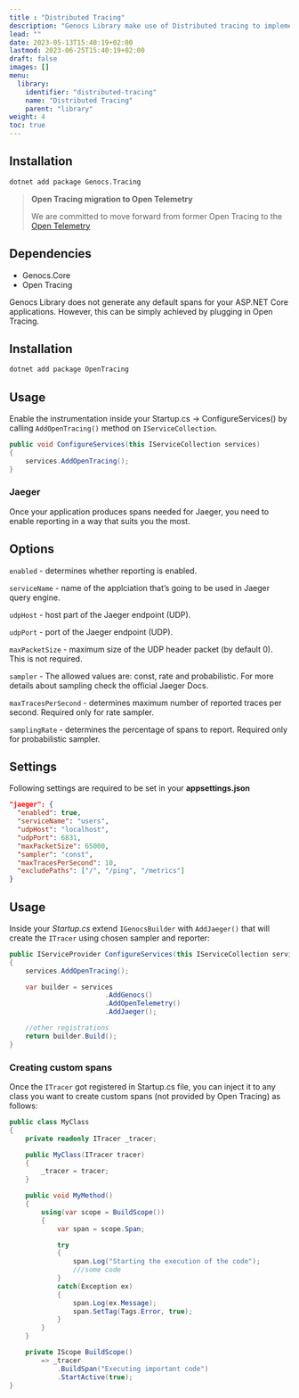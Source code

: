 ```yaml
---
title : "Distributed Tracing"
description: "Genocs Library make use of Distributed tracing to implement cross service tracing!"
lead: ""
date: 2023-05-13T15:40:19+02:00
lastmod: 2023-06-25T15:40:19+02:00
draft: false
images: []
menu:
  library:
    identifier: "distributed-tracing"
    name: "Distributed Tracing"
    parent: "library"
weight: 4
toc: true
---
```



## Installation

``` bash
dotnet add package Genocs.Tracing
```

> **Open Tracing migration to Open Telemetry**
>
> We are committed to move forward from former Open Tracing to the [Open Telemetry](https://opentelemetry.io/)
>

## Dependencies

- Genocs.Core
- Open Tracing

Genocs Library does not generate any default spans for your ASP.NET Core applications. However, this can be simply achieved by plugging in Open Tracing.

## Installation

``` bash
dotnet add package OpenTracing
```

## Usage

Enable the instrumentation inside your Startup.cs -> ConfigureServices() by calling `AddOpenTracing()` method on `IServiceCollection`.

``` cs
public void ConfigureServices(this IServiceCollection services)
{
    services.AddOpenTracing();
}
```

### Jaeger

Once your application produces spans needed for Jaeger, you need to enable reporting in a way that suits you the most.

## Options

`enabled` - determines whether reporting is enabled.

`serviceName` - name of the applciation that’s going to be used in Jaeger query engine.

`udpHost` - host part of the Jaeger endpoint (UDP).

`udpPort` - port of the Jaeger endpoint (UDP).

`maxPacketSize` - maximum size of the UDP header packet (by default 0). This is not required.

`sampler` - The allowed values are: const, rate and probabilistic. For more details about sampling check the official Jaeger Docs.

`maxTracesPerSecond` - determines maximum number of reported traces per second. Required only for rate sampler.

`samplingRate` - determines the percentage of spans to report. Required only for probabilistic sampler.

## Settings

Following settings are required to be set in your **appsettings.json**

``` json
"jaeger": {
  "enabled": true,
  "serviceName": "users",
  "udpHost": "localhost",
  "udpPort": 6831,
  "maxPacketSize": 65000,
  "sampler": "const",
  "maxTracesPerSecond": 10,
  "excludePaths": ["/", "/ping", "/metrics"]
}
```

## Usage

Inside your *Startup.cs* extend `IGenocsBuilder` with `AddJaeger()` that will create the `ITracer` using chosen sampler and reporter:

``` cs
public IServiceProvider ConfigureServices(this IServiceCollection services)
{
    services.AddOpenTracing();

    var builder = services
                        .AddGenocs()
                        .AddOpenTelemetry()
                        .AddJaeger();

    //other registrations    
    return builder.Build();
}
```

### Creating custom spans

Once the `ITracer` got registered in Startup.cs file, you can inject it to any class you want to create custom spans (not provided by Open Tracing) as follows:

``` cs
public class MyClass
{
    private readonly ITracer _tracer;

    public MyClass(ITracer tracer)
    {
        _tracer = tracer;
    }

    public void MyMethod()
    {
        using(var scope = BuildScope())
        {
            var span = scope.Span;

            try
            {
                span.Log("Starting the execution of the code");
                ///some code
            }
            catch(Exception ex)
            {
                span.Log(ex.Message);
                span.SetTag(Tags.Error, true);
            }
        }
    }

    private IScope BuildScope()
        => _tracer
            .BuildSpan("Executing important code")
            .StartActive(true);
}
```
